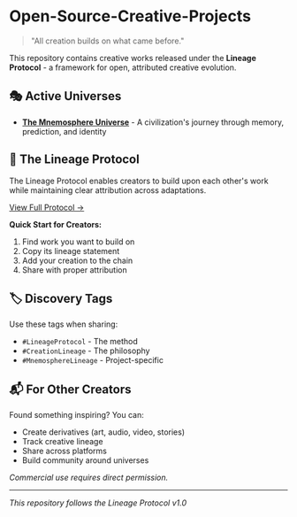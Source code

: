 # Open-Source-Creative-Projects

> "All creation builds on what came before."

This repository contains creative works released under the **Lineage Protocol** - a framework for open, attributed creative evolution.

## 🎭 Active Universes

- **[The Mnemosphere Universe](/universes/mnemosphere/)** - A civilization's journey through memory, prediction, and identity

## 📜 The Lineage Protocol

The Lineage Protocol enables creators to build upon each other's work while maintaining clear attribution across adaptations.

[View Full Protocol →](/protocol/lineage-protocol.md)

**Quick Start for Creators:**
1. Find work you want to build on
2. Copy its lineage statement
3. Add your creation to the chain
4. Share with proper attribution

## 🏷️ Discovery Tags

Use these tags when sharing:
- `#LineageProtocol` - The method
- `#CreationLineage` - The philosophy  
- `#MnemosphereLineage` - Project-specific

## 📬 For Other Creators

Found something inspiring? You can:
- Create derivatives (art, audio, video, stories)
- Track creative lineage
- Share across platforms
- Build community around universes

*Commercial use requires direct permission.*

---
*This repository follows the Lineage Protocol v1.0*
